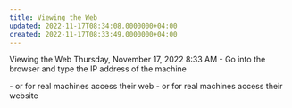 ```yaml
---
title: Viewing the Web
updated: 2022-11-17T08:34:08.0000000+04:00
created: 2022-11-17T08:33:49.0000000+04:00
---
```


Viewing the Web
Thursday, November 17, 2022
8:33 AM
\- Go into the browser and type the IP address of the machine

\- or for real machines access their web
\- or for real machines access their website
